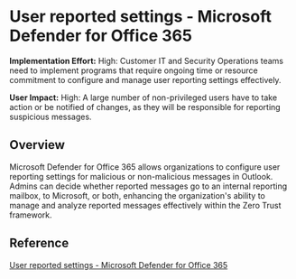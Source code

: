 # User reported settings - Microsoft Defender for Office 365

**Implementation Effort:** High: Customer IT and Security Operations teams need to implement programs that require ongoing time or resource commitment to configure and manage user reporting settings effectively.

**User Impact:** High: A large number of non-privileged users have to take action or be notified of changes, as they will be responsible for reporting suspicious messages.

## Overview
Microsoft Defender for Office 365 allows organizations to configure user reporting settings for malicious or non-malicious messages in Outlook. Admins can decide whether reported messages go to an internal reporting mailbox, to Microsoft, or both, enhancing the organization's ability to manage and analyze reported messages effectively within the Zero Trust framework.

## Reference
[User reported settings - Microsoft Defender for Office 365](https://learn.microsoft.com/en-us/defender-office-365/submissions-user-reported-messages-custom-mailbox)
